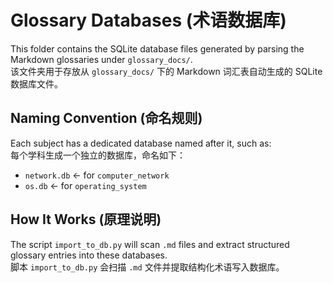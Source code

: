 # Glossary Databases (术语数据库)

This folder contains the SQLite database files generated by parsing the Markdown glossaries under `glossary_docs/`.  
该文件夹用于存放从 `glossary_docs/` 下的 Markdown 词汇表自动生成的 SQLite 数据库文件。

## Naming Convention (命名规则)

Each subject has a dedicated database named after it, such as:  
每个学科生成一个独立的数据库，命名如下：

- `network.db` ← for `computer_network`
- `os.db` ← for `operating_system`

## How It Works (原理说明)

The script `import_to_db.py` will scan `.md` files and extract structured glossary entries into these databases.  
脚本 `import_to_db.py` 会扫描 `.md` 文件并提取结构化术语写入数据库。
